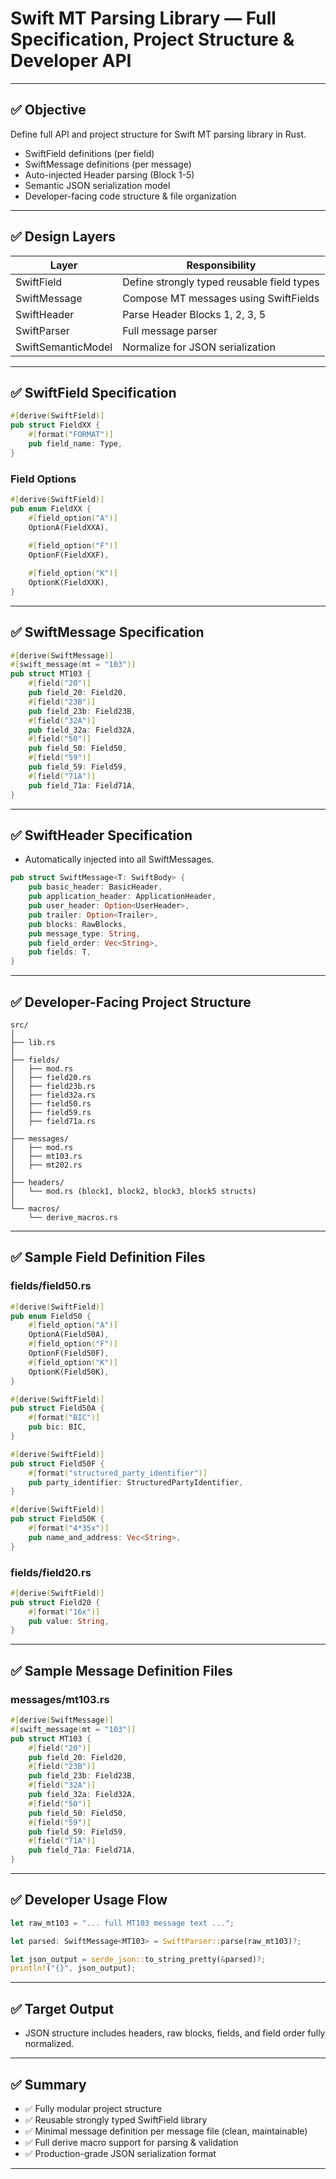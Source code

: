 
# Swift MT Parsing Library — Full Specification, Project Structure & Developer API

---

## ✅ Objective

Define full API and project structure for Swift MT parsing library in Rust.

- SwiftField definitions (per field)
- SwiftMessage definitions (per message)
- Auto-injected Header parsing (Block 1-5)
- Semantic JSON serialization model
- Developer-facing code structure & file organization

---

## ✅ Design Layers

| Layer | Responsibility |
|---|---|
| SwiftField | Define strongly typed reusable field types |
| SwiftMessage | Compose MT messages using SwiftFields |
| SwiftHeader | Parse Header Blocks 1, 2, 3, 5 |
| SwiftParser | Full message parser |
| SwiftSemanticModel | Normalize for JSON serialization |

---

## ✅ SwiftField Specification

```rust
#[derive(SwiftField)]
pub struct FieldXX {
    #[format("FORMAT")]
    pub field_name: Type,
}
```

### Field Options

```rust
#[derive(SwiftField)]
pub enum FieldXX {
    #[field_option("A")]
    OptionA(FieldXXA),
    
    #[field_option("F")]
    OptionF(FieldXXF),

    #[field_option("K")]
    OptionK(FieldXXK),
}
```

---

## ✅ SwiftMessage Specification

```rust
#[derive(SwiftMessage)]
#[swift_message(mt = "103")]
pub struct MT103 {
    #[field("20")]
    pub field_20: Field20,
    #[field("23B")]
    pub field_23b: Field23B,
    #[field("32A")]
    pub field_32a: Field32A,
    #[field("50")]
    pub field_50: Field50,
    #[field("59")]
    pub field_59: Field59,
    #[field("71A")]
    pub field_71a: Field71A,
}
```

---

## ✅ SwiftHeader Specification

- Automatically injected into all SwiftMessages.

```rust
pub struct SwiftMessage<T: SwiftBody> {
    pub basic_header: BasicHeader,
    pub application_header: ApplicationHeader,
    pub user_header: Option<UserHeader>,
    pub trailer: Option<Trailer>,
    pub blocks: RawBlocks,
    pub message_type: String,
    pub field_order: Vec<String>,
    pub fields: T,
}
```

---

## ✅ Developer-Facing Project Structure

```
src/
│
├── lib.rs
│
├── fields/
│   ├── mod.rs
│   ├── field20.rs
│   ├── field23b.rs
│   ├── field32a.rs
│   ├── field50.rs
│   ├── field59.rs
│   ├── field71a.rs
│
├── messages/
│   ├── mod.rs
│   ├── mt103.rs
│   ├── mt202.rs
│
├── headers/
│   └── mod.rs (block1, block2, block3, block5 structs)
│
└── macros/
    └── derive_macros.rs
```

---

## ✅ Sample Field Definition Files

### fields/field50.rs

```rust
#[derive(SwiftField)]
pub enum Field50 {
    #[field_option("A")]
    OptionA(Field50A),
    #[field_option("F")]
    OptionF(Field50F),
    #[field_option("K")]
    OptionK(Field50K),
}

#[derive(SwiftField)]
pub struct Field50A {
    #[format("BIC")]
    pub bic: BIC,
}

#[derive(SwiftField)]
pub struct Field50F {
    #[format("structured_party_identifier")]
    pub party_identifier: StructuredPartyIdentifier,
}

#[derive(SwiftField)]
pub struct Field50K {
    #[format("4*35x")]
    pub name_and_address: Vec<String>,
}
```

### fields/field20.rs

```rust
#[derive(SwiftField)]
pub struct Field20 {
    #[format("16x")]
    pub value: String,
}
```

---

## ✅ Sample Message Definition Files

### messages/mt103.rs

```rust
#[derive(SwiftMessage)]
#[swift_message(mt = "103")]
pub struct MT103 {
    #[field("20")]
    pub field_20: Field20,
    #[field("23B")]
    pub field_23b: Field23B,
    #[field("32A")]
    pub field_32a: Field32A,
    #[field("50")]
    pub field_50: Field50,
    #[field("59")]
    pub field_59: Field59,
    #[field("71A")]
    pub field_71a: Field71A,
}
```

---

## ✅ Developer Usage Flow

```rust
let raw_mt103 = "... full MT103 message text ...";

let parsed: SwiftMessage<MT103> = SwiftParser::parse(raw_mt103)?;

let json_output = serde_json::to_string_pretty(&parsed)?;
println!("{}", json_output);
```

---

## ✅ Target Output

- JSON structure includes headers, raw blocks, fields, and field order fully normalized.

---

## ✅ Summary

- ✅ Fully modular project structure
- ✅ Reusable strongly typed SwiftField library
- ✅ Minimal message definition per message file (clean, maintainable)
- ✅ Full derive macro support for parsing & validation
- ✅ Production-grade JSON serialization format

---
